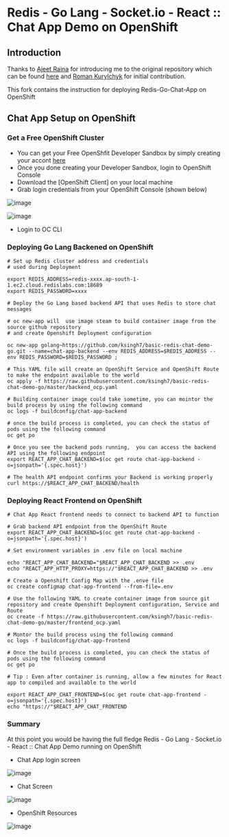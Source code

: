 # Redis - Go Lang - Socket.io - React :: Chat App Demo on OpenShift

## Introduction

Thanks to [Ajeet Raina](https://github.com/ajeetraina) for introducing me to the original repository which can be found [here](https://github.com/redis-developer/basic-redis-chat-demo-go) and [Roman Kurylchyk](https://github.com/beqdev) for initial contribution.

This fork contains the instruction for deploying Redis-Go-Chat-App on OpenShift

## Chat App Setup on OpenShift

### Get a Free OpenShift Cluster
- You can get your Free OpenShfit Developer Sandbox by simply creating your accont [here](https://developers.redhat.com/developer-sandbox/get-started)
- Once you done creating your Developer Sandbox, login to OpenShift Console
- Download the [OpenShift Client] on your local machine
- Grab login credentials from your OpenShift Console (shown below)

![image](https://user-images.githubusercontent.com/9701902/148698168-67a781e8-8473-47cf-83b6-0c0c3c2e6c3c.png)

![image](https://user-images.githubusercontent.com/9701902/148698185-9f4bbf50-5ebc-4140-8857-0910d4568584.png)


- Login to OC CLI


### Deploying Go Lang  Backened on OpenShift

```
# Set up Redis cluster address and credentials
# used during Deployment

export REDIS_ADDRESS=redis-xxxx.ap-south-1-1.ec2.cloud.redislabs.com:18689
export REDIS_PASSWORD=xxxx

# Deploy the Go Lang based backend API that uses Redis to store chat messages

# oc new-app will  use image steam to build container image from the source github repository
# and create Openshift Deployment configuration

oc new-app golang~https://github.com/ksingh7/basic-redis-chat-demo-go.git --name=chat-app-backend --env REDIS_ADDRESS=$REDIS_ADDRESS --env REDIS_PASSWORD=$REDIS_PASSWORD ; 

# This YAML file will create an OpenShift Service and OpenShift Route to make the endpoint available to the world
oc apply -f https://raw.githubusercontent.com/ksingh7/basic-redis-chat-demo-go/master/backend_ocp.yaml

# Building container image could take sometime, you can mointor the build process by using the following command
oc logs -f buildconfig/chat-app-backend

# once the build process is completed, you can check the status of pods using the following command
oc get po

# Once you see the backend pods running,  you can access the backend API using the following endpoint
export REACT_APP_CHAT_BACKEND=$(oc get route chat-app-backend -o=jsonpath='{.spec.host}')

# The health API endpoint confirms your Backend is working properly
curl https://$REACT_APP_CHAT_BACKEND/health

```

### Deploying React Frontend  on OpenShift

```
# Chat App React frontend needs to connect to backend API to function

# Grab backend API endpoint from the OpenShift Route
export REACT_APP_CHAT_BACKEND=$(oc get route chat-app-backend -o=jsonpath='{.spec.host}')

# Set environment variables in .env file on local machine

echo "REACT_APP_CHAT_BACKEND="$REACT_APP_CHAT_BACKEND >> .env
echo "REACT_APP_HTTP_PROXY=https://"$REACT_APP_CHAT_BACKEND >> .env

# Create a Openshift Config Map with the .enve file
oc create configmap chat-app-frontend --from-file=.env 

# Use the following YAML to create container image from source git repository and create Openshift Deployment configuration, Service and Route
oc create -f https://raw.githubusercontent.com/ksingh7/basic-redis-chat-demo-go/master/frontend_ocp.yaml

# Montor the build process using the following command
oc logs -f buildconfig/chat-app-frontend

# Once the build process is completed, you can check the status of pods using the following command
oc get po

# Tip : Even after container is running, allow a few minutes for React app to compiled and available to the world

export REACT_APP_CHAT_FRONTEND=$(oc get route chat-app-frontend -o=jsonpath='{.spec.host}')
echo "https://"$REACT_APP_CHAT_FRONTEND
```

### Summary
At this point you would be having the full fledge Redis - Go Lang - Socket.io - React :: Chat App Demo running on OpenShift
- Chat App login screen

![image](https://user-images.githubusercontent.com/9701902/148698222-67af7243-0269-4f32-a699-384ea5c11f65.png)

- Chat Screen

![image](https://user-images.githubusercontent.com/9701902/148698243-68fcddf8-1148-4fe2-9c23-b40b48b69ca4.png)

- OpenShift Resources

![image](https://user-images.githubusercontent.com/9701902/148698287-391751f5-3289-485d-807a-cc0b8f17c97d.png)


